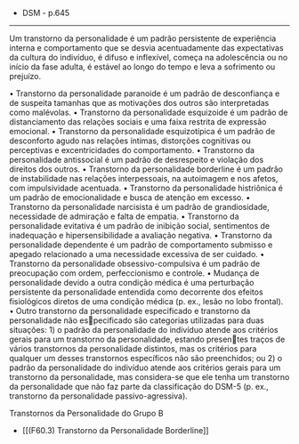 - DSM - p.645
---
Um transtorno da personalidade é um padrão persistente de experiência interna e comportamento que se desvia acentuadamente das expectativas da cultura do indivíduo, é difuso e inflexível, começa na adolescência ou no início da fase adulta, é estável ao longo do tempo e leva a sofrimento ou prejuízo.

• Transtorno da personalidade paranoide é um padrão de desconfiança e de suspeita tamanhas que as motivações dos outros são interpretadas como malévolas. 
• Transtorno da personalidade esquizoide é um padrão de distanciamento das relações sociais e uma faixa restrita de expressão emocional. 
• Transtorno da personalidade esquizotípica é um padrão de desconforto agudo nas relações íntimas, distorções cognitivas ou perceptivas e excentricidades do comportamento.
• Transtorno da personalidade antissocial é um padrão de desrespeito e violação dos direitos dos outros. 
• Transtorno da personalidade borderline é um padrão de instabilidade nas relações interpessoais, na autoimagem e nos afetos, com impulsividade acentuada. 
• Transtorno da personalidade histriônica é um padrão de emocionalidade e busca de atenção em excesso. 
• Transtorno da personalidade narcisista é um padrão de grandiosidade, necessidade de admiração e falta de empatia. 
• Transtorno da personalidade evitativa é um padrão de inibição social, sentimentos de inadequação e hipersensibilidade a avaliação negativa. 
• Transtorno da personalidade dependente é um padrão de comportamento submisso e apegado relacionado a uma necessidade excessiva de ser cuidado. 
• Transtorno da personalidade obsessivo-compulsiva é um padrão de preocupação com ordem, perfeccionismo e controle. 
• Mudança de personalidade devido a outra condição médica é uma perturbação persistente da personalidade entendida como decorrente dos efeitos fisiológicos diretos de uma condição médica (p. ex., lesão no lobo frontal).
• Outro transtorno da personalidade especificado e transtorno da personalidade não especificado são categorias utilizadas para duas situações: 1) o padrão da personalidade do indivíduo atende aos critérios gerais para um transtorno da personalidade, estando presentes traços de vários transtornos da personalidade distintos, mas os critérios para qualquer um desses transtornos específicos não são preenchidos; ou 2) o padrão da personalidade do indivíduo atende aos critérios gerais para um transtorno da personalidade, mas considera-se que ele tenha um transtorno da personalidade que não faz parte da classificação do DSM-5 (p. ex., transtorno da personalidade passivo-agressiva).

Transtornos da Personalidade do Grupo B
- [[(F60.3) Transtorno da Personalidade Borderline]]